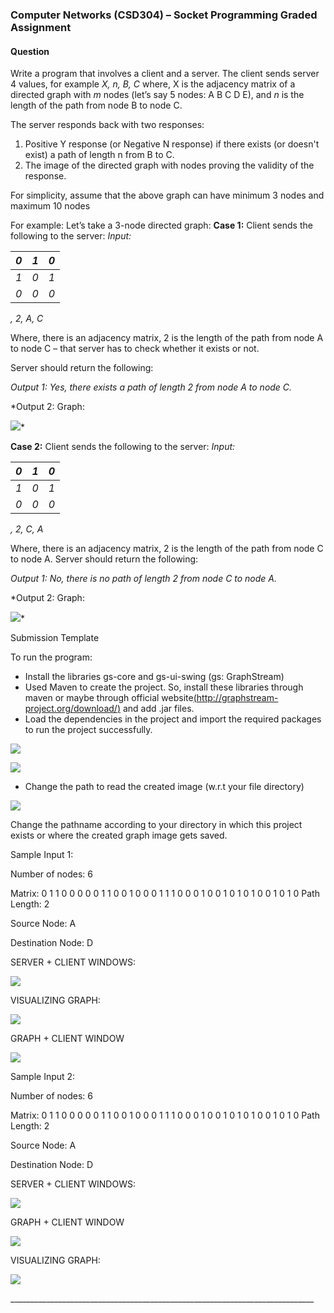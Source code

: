 ### Computer Networks (CSD304) – Socket Programming  Graded Assignment 

#### Question  

Write a program that involves a client and a server. The client sends server 4 values, for example *X, n, B, C* where, X is the adjacency matrix of a directed graph with *m* nodes  (let’s say 5 nodes: A B C D E), and *n* is the length of the path from node B to node C. 

The server responds back with two responses: 

1. Positive Y response (or Negative N response) if there exists (or doesn't exist) a path of length n from B to C. 
1. The image of the directed graph with nodes proving the validity of the response. 

For simplicity, assume that the above graph can have minimum 3 nodes and maximum 10 nodes 

For example: Let’s take a 3-node directed graph: **Case 1:** Client sends the following to the server: *Input:*  


|*0* |*1* |*0* |    
| - | - | - |
|*1* |*0* |*1* |
|*0* |*0* |*0* |

*, 2, A, C* 

Where, there is an adjacency matrix, 2 is the length of the path from node A to node C – that server has to check whether it exists or not. 

Server should return the following: 

*Output 1: Yes, there exists a path of length 2 from node A to node C.* 

*Output 2: Graph: 

![](/images/Aspose.Words.9d461e70-fd9e-4849-ba70-a2c63f00eadf.001.png)*

**Case 2:** Client sends the following to the server: *Input:* 

|*0* |*1* |*0* |
| - | - | - |
|*1* |*0* |*1* |
|*0* |*0* |*0* |
*, 2, C, A* 

Where, there is an adjacency matrix, 2 is the length of the path from node C to node A. Server should return the following: 

*Output 1: No, there is no path of length 2 from node C to node A.* 

*Output 2: Graph:  

![](/images/Aspose.Words.9d461e70-fd9e-4849-ba70-a2c63f00eadf.001.png)*

Submission Template 

To run the program: 

- Install the libraries gs-core and gs-ui-swing (gs: GraphStream) 
- Used Maven to create the project. So, install these libraries through maven or maybe through official website[(http://graphstream-project.org/download/)](http://graphstream-project.org/download/) and add .jar files. 
- Load the dependencies in the project and import the required packages to run the project successfully. 

![](/images/Aspose.Words.9d461e70-fd9e-4849-ba70-a2c63f00eadf.002.jpeg)

![](/images/Aspose.Words.9d461e70-fd9e-4849-ba70-a2c63f00eadf.003.jpeg)

- Change the path to read the created image (w.r.t your file directory) 

![](/images/Aspose.Words.9d461e70-fd9e-4849-ba70-a2c63f00eadf.004.png)

Change the pathname according to your directory in which this project exists or where the created graph image gets saved. 

Sample Input 1:  

Number of nodes: 6 

Matrix: 0 1 1 0 0 0 0 0 1 1 0 0 1 0 0 0 1 1 1 0 0 0 1 0 0 1 0 1 0 1 0 0 1 0 1 0 Path Length: 2 

Source Node: A 

Destination Node: D 

SERVER + CLIENT WINDOWS:  

![](/images/Aspose.Words.9d461e70-fd9e-4849-ba70-a2c63f00eadf.005.jpeg)

VISUALIZING GRAPH:  

![](/images/Aspose.Words.9d461e70-fd9e-4849-ba70-a2c63f00eadf.006.jpeg)

GRAPH + CLIENT WINDOW 

![](/images/Aspose.Words.9d461e70-fd9e-4849-ba70-a2c63f00eadf.007.jpeg)

Sample Input 2:  

Number of nodes: 6 

Matrix: 0 1 1 0 0 0 0 0 1 1 0 0 1 0 0 0 1 1 1 0 0 0 1 0 0 1 0 1 0 1 0 0 1 0 1 0 Path Length: 2 

Source Node: A 

Destination Node: D 

SERVER + CLIENT WINDOWS:  

![](/images/Aspose.Words.9d461e70-fd9e-4849-ba70-a2c63f00eadf.008.jpeg)

GRAPH + CLIENT WINDOW 

![](/images/Aspose.Words.9d461e70-fd9e-4849-ba70-a2c63f00eadf.009.jpeg)

VISUALIZING GRAPH:  

![](/images/Aspose.Words.9d461e70-fd9e-4849-ba70-a2c63f00eadf.006.jpeg)

\_\_\_\_\_\_\_\_\_\_\_\_\_\_\_\_\_\_\_\_\_\_\_\_\_\_\_\_\_\_\_\_\_\_\_\_\_\_\_\_\_\_\_\_\_\_\_\_\_\_\_\_\_\_\_\_\_\_\_\_\_\_\_\_\_\_\_\_\_\_\_\_\_\_\_\_ 
